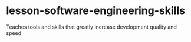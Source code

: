 # lesson-software-engineering-skills
Teaches tools and skills that greatly increase development quality and speed
